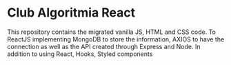 # Club Algoritmia React
This repository contains the migrated vanilla JS, HTML and CSS code. To ReactJS implementing MongoDB to store the information, AXIOS to have the connection as well as the API created through Express and Node.  In addition to using React, Hooks, Styled components
